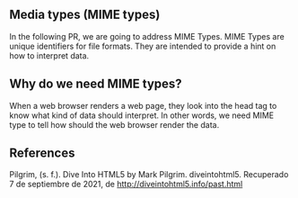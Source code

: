 ## Media types (MIME types)

In the following PR, we are going to address MIME Types. MIME Types are unique identifiers for file formats. They are intended to provide a hint on how to interpret data.

## Why do we need MIME types?

When a web browser renders a web page, they look into the head tag to know what kind of data should interpret. In other words, we need MIME type to tell how should the web browser render the data.

## References

Pilgrim, (s. f.). Dive Into HTML5 by Mark Pilgrim. diveintohtml5. Recuperado 7 de septiembre de 2021, de http://diveintohtml5.info/past.html
